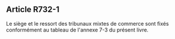 Article R732-1
----
Le siège et le ressort des tribunaux mixtes de commerce sont fixés conformément
au tableau de l'annexe 7-3 du présent livre.
